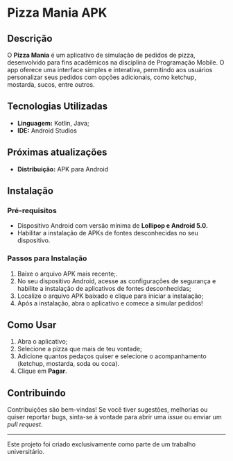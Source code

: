 # Pizza Mania APK

## Descrição

O **Pizza Mania** é um aplicativo de simulação de pedidos de pizza, desenvolvido para fins acadêmicos na disciplina de Programação Mobile. O app oferece uma interface simples e interativa, permitindo aos usuários personalizar seus pedidos com opções adicionais, como ketchup, mostarda, sucos, entre outros.


## Tecnologias Utilizadas

- **Linguagem:** Kotlin, Java;
- **IDE:** Android Studios

## Próximas atualizações

- **Distribuição:** APK para Android

## Instalação

### Pré-requisitos

- Dispositivo Android com versão mínima de **Lollipop e Android 5.0.**
- Habilitar a instalação de APKs de fontes desconhecidas no seu dispositivo.

### Passos para Instalação

1. Baixe o arquivo APK mais recente;.
2. No seu dispositivo Android, acesse as configurações de segurança e habilite a instalação de aplicativos de fontes desconhecidas;
3. Localize o arquivo APK baixado e clique para iniciar a instalação;
4. Após a instalação, abra o aplicativo e comece a simular pedidos!

## Como Usar

1. Abra o aplicativo;
2. Selecione a pizza que mais de teu vontade;
4. Adicione quantos pedaços quiser e selecione o acompanhamento (ketchup, mostarda, soda ou coca).
5. Clique em **Pagar**.

## Contribuindo

Contribuições são bem-vindas! Se você tiver sugestões, melhorias ou quiser reportar bugs, sinta-se à vontade para abrir uma _issue_ ou enviar um _pull request_.

---

Este projeto foi criado exclusivamente como parte de um trabalho universitário.
